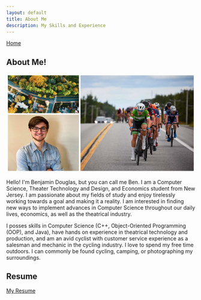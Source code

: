 ```yaml
---
layout: default
title: About Me
description: My Skills and Experience
---
```

[Home](https://bentdoug.github.io/index.html)

## About Me!

![About Me Photos](https://github.com/bentdoug/bentdoug.github.io/blob/main/photos/aboutmephotos.png?raw=true)

Hello!  I'm Benjamin Douglas, but you can call me Ben.  I am a Computer Science, Theater Technology and Design, and Economics student from New Jersey.  I am passionate about my fields of study and enjoy tirelessly working towards a goal and making it a reality. I am interested in finding new ways to implement advances in Computer Science throughout our daily lives, economics, as well as the theatrical industry.

I posses skills in Computer Science (C++, Object-Oriented Programming (OOP), and Java), have hands on experience in theatrical technology and production, and am an avid cyclist with customer service experience as a salesman and mechanic in the cycling industry. I love to spend my free time outdoors.  I can commonly be found cycling, camping, or photographing my surroundings.

## Resume
[My Resume](Resume-Benjamin-Douglas.pdf)



